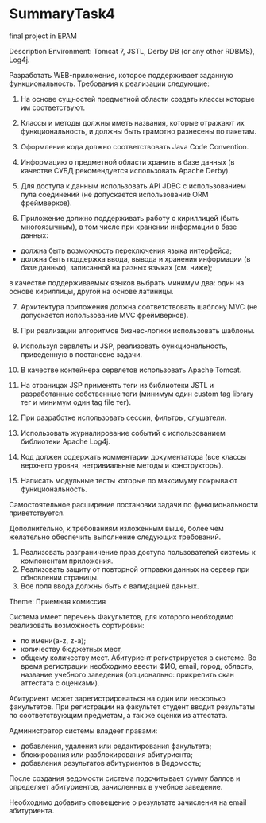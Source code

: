 # SummaryTask4
final project in EPAM

Description
Environment: Tomcat 7, JSTL, Derby DB (or any other RDBMS), Log4j.

Разработать WEB-приложение, которое поддерживает заданную функциональность.
Требования к реализации следующие:

1. На основе сущностей предметной области создать классы которые им соответствуют.

2. Классы и методы должны иметь названия, которые отражают их функциональность, и должны быть грамотно разнесены по пакетам.

3. Оформление кода должно соответствовать Java Code Convention.

4. Информацию о предметной области хранить в базе данных (в качестве СУБД рекомендуется использовать Apache Derby).

5. Для доступа к данным использовать API JDBC с использованием пула соединений (не допускается использование ORM фреймверков).

6. Приложение должно поддерживать работу с кириллицей (быть многоязычным), в том числе при хранении информации в базе данных:
- должна быть возможность переключения языка интерфейса;
- должна быть поддержка ввода, вывода и хранения информации (в базе данных), записанной на разных языках (см. ниже);

в качестве поддерживаемых языков выбрать минимум два: один на основе кириллицы, другой на основе латиницы.

7. Архитектура приложения должна соответствовать шаблону MVC (не допускается использование MVC фреймверков).

8. При реализации алгоритмов бизнес-логики использовать шаблоны.

9. Используя сервлеты и JSP, реализовать функциональность, приведенную в постановке задачи.

10. В качестве контейнера сервлетов использовать Apache Tomcat.

11. На страницах JSP применять теги из библиотеки JSTL и разработанные собственные теги (минимум один custom tag library тег и минимум один tag file тег).
12. При разработке использовать сессии, фильтры, слушатели.

13. Использовать журналирование событий с использованием библиотеки Apache Log4j.

14. Код должен содержать комментарии документатора (все классы верхнего уровня, нетривиальные методы и конструкторы).

15. Написать модульные тесты которые по максимуму покрывают функциональность.

Самостоятельное расширение постановки задачи по функциональности приветствуется.

Дополнительно, к требованиям изложенным выше, более чем желательно обеспечить выполнение следующих требований.

1. Реализовать разграничение прав доступа пользователей системы к компонентам приложения.
2. Реализовать защиту от повторной отправки данных на сервер при обновлении страницы.
3. Все поля ввода должны быть с валидацией данных.

Theme: Приемная комиссия

Система имеет перечень Факультетов, для которого необходимо реализовать возможность сортировки:

- по имени(a-z, z-a);
- количеству бюджетных мест,
- общему количеству мест.
Абитуриент регистрируется в системе. Во время регистрации необходимо ввести ФИО, email, город, область, название учебного заведения (опционально: прикрепить скан аттестата с оценками).

Абитуриент может зарегистрироваться на один или несколько факультетов. При регистрации на факультет студент вводит результаты по соответствующим предметам, а так же оценки из аттестата.

Администратор системы владеет правами:

- добавления, удаления или редактирования факультета;
- блокирования или разблокирования абитуриента;
- добавления результатов абитуриентов в Ведомость;

После создания ведомости система подсчитывает сумму баллов и определяет абитуриентов, зачисленных в учебное заведение.

Необходимо добавить оповещение о результате зачисления на email абитуриента.
